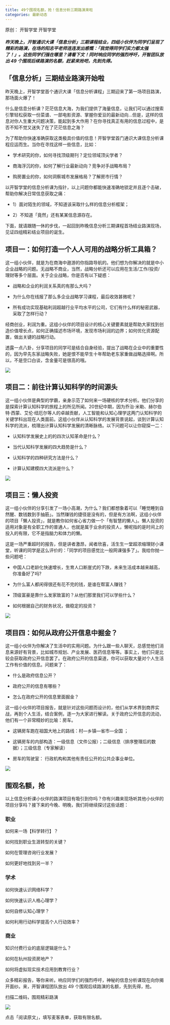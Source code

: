 ```yaml
---
title: 49个围观名额，抢！信息分析三期路演来啦
categories: 最新动态
---
```


原创： 开智学堂  开智学堂 

##### 昨天晚上，开智通识大课「信息分析」三期课程结业，四组小伙伴为同学们呈现了精彩的路演，在场的阳志平老师连连发出感慨：「我觉得同学们实力都太强了！」。这些同学们强在哪里？请看下文！同时响应同学的强烈呼吁，开智团队放出 49 个围观后续路演的名额，赶紧来抢吧，先到先得。

## 「信息分析」三期结业路演开始啦

昨天晚上，开智学堂首个通识大课「信息分析课程」三期迎来了第一场项目路演，那场面火爆了！

什么是信息分析课？茫茫信息大海，为我们提供了海量信息，让我们可以通过搜索引擎轻松获取一份菜谱、一部电影资源、掌握你爱豆的最新动向…但是，这样的信息对你人生重大问题决策，能起到多大作用？在你寻找真正有用的信息过程中，是否不知不觉又迷失了在了茫茫信息之海？

为了帮助你快速准确获取这类极具价值的信息！开智学堂首门通识大课信息分析课程应运而生。当你在寻找这样一些信息，比如：

- 学术研究的你，如何寻找顶级期刊？定位领域顶尖学者？

- 商海浮沉的你，如何了解行业最新动向？竞争对手战略布局？

- 购房置业的你，如何洞察城市发展格局？了解房市行情？

以开智学堂的信息分析课为指针，以上问题你都能快速准确地锁定并且逐个击破，帮助你解决日常信息获取之痛：

- 1）面对陌生的领域，不知道该采取什么样的信息分析框架；

- 2）不知道「竟然」还有某某信息源存在。

下面，就请跟随一休的步伐，一起回到昨晚信息分析三期课程首场结业路演现场，见证四组精彩结业项目的诞生。

## 项目一：如何打造一个人人可用的战略分析工具箱？

这一组小伙伴，就是为在商海中遨游的你指路导航的。他们想为你解决的就是中小企业战略的问题。无战略不商业，当然，战略分析还可以应用在生活/工作/投资/理财等多个层面。关于企业战略，你是否有以下疑惑：

- 战略和企业的利润关系真的有那么大吗？

- 为什么你在线报了那么多企业战略学习课程，最后收效甚微呢？

- 所有成功实现基础利润超越行业平均水平的公司，它们有什么样的秘密武器，采取了怎样行动？

经商创业，利润为重。这组小伙伴的项目设计的核心关键要素就是帮助大家找到创造价值增长点，如何正确描述市场环境，发现市场利润的边界；如何优化资源配置，做出关键的战略行动。

透露一点八卦，分享项目的同学可是结合自身经验，提出了战略在企业中的重要性的，因为早先东家战略失败，她是恨不能早生十年帮助老东家重做战略选择啊。所以，不是空口白谈，含金量可是很高的哦。

![](https://ws2.sinaimg.cn/large/006tNc79gy1fzfb9l5esij30wm0igq55.jpg)

## 项目二：前往计算认知科学的时间源头

这一组小伙伴是典型的学霸，亲身示范了如何来一场硬核的学术分析。他们分享的是探索计算认知科学的旅程上的所见所闻。20世纪中期，因为乔治·米勒、赫尔伯特·西蒙、艾伦·纽厄尔等人的卓越贡献，人工智能和认知心理学这两门认知科学的关键学科出现在人类面前。这组小伙伴从认知科学的发展背景说起，谈到计算认知科学的流派，梳理出计算认知科学发展的清晰脉络。以下问题可以让你窥探一二：

- 认知科学发展史上的的四次认知革命是什么？

- 当代认知科学发展的四大趋势是什么？

- 认知科学的四种研究方法是什么？

- 计算认知建模四大流派是什么？

![](https://ws1.sinaimg.cn/large/006tNc79gy1fzfba1vxf9j30r00f1wgj.jpg)

## 项目三：懒人投资

这一组小伙伴的分享引发了一场小高潮，为什么？我们都想象着可以「睡觉睡到自然醒、数钱数到手抽筋」。当然赚钱的捷径是没有的，但是有方法啊，这组小伙伴的项目「懒人投资」，就是教你如何省心省力做一个「有智慧的懒人」。懒人投资的适用对象是有全职工作的普通人，也就是属于业余的投资人，懒呢指的是时间上的投入的有限，它不是指脑力和体力的懒。

这是一场严重超时的报告，但是讲者激昂，闻者欣喜，活生生一堂超浓缩理财小课堂，听课的同学是这么评价的：「同学的项目感觉比一般网课强多了」。我给你抛一些问题吧：

- 中国人口老龄化快速增长，生育人口断崖式的下跌，未来生活成本越来越高，你准备好了吗?

- 为什么富人都闲得很还有花不完的钱，是谁在帮富人赚钱？

- 顶级富豪是靠什么发家致富的？从他们那里我们可以学些什么？

- 如何根据自己的财务状况，做稳定的投资？

![](https://ws1.sinaimg.cn/large/006tNc79gy1fzfbahojtjj30p70dkjue.jpg)

## 项目四：如何从政府公开信息中掘金？

这一组小伙伴为你解决了生活中的实用问题。为什么跟一些人聊天，总感觉他们消息来源好有背景，比如城市规划、产业发展、医药信息等等。事实上，他们只是比较会获取政府公开信息罢了。在政府公开的信息渠道，你可以获取大量对个人生活工作有价值的信息。问题来了：

- 什么是政府信息公开？

- 政府公开的信息有哪些？

- 怎么在政府公开的信息里面掘金？

这一组小伙伴的项目报告，就是针对这些问题而设计的，他们从学术界到商界实战，再到个人生活，结合案例，逐一为大家进行解读。关于政府公开信息的流动，他们有一个非常精妙的比喻：房车。

- 这辆房车跑在祖国大地上的路线：村—乡镇—省市—全国 ；

- 这辆房车的内部构造：一级信息（文件公报）；二级信息（排序整理后的数据）；三级信息（专家解读）

- 房车的驾驶室： 行政机构和其他有责任公开的公共企事业单位。

![](https://ws4.sinaimg.cn/large/006tNc79gy1fzfbayiojqj30pg0cc753.jpg)

## 围观名额，抢

以上信息分析课小伙伴的路演项目有吸引到你吗？你有兴趣来现场听其他小伙伴的项目分享吗？接下来的今晚、明晚，我们将继续探讨这些话题：

### 职业

如何来一场【科学转行】？

如何找到职业生涯转型的关键？

如何在管理咨询行业发展？

如何更好地找到另一半？

### 学术

如何快速认识网络科学？

如何快速认识人格心理学？

如何自修认知心理学？

如何利用行动科学提高个人行动效率？

### 商业

知识付费行业的底层逻辑是什么？

如何在杭州投资房地产？

如何将虚拟现实技术应用到教育行业？

众多精彩报告，等你来听。响应同学们的强烈呼吁，神秘的信息分析课现在向你揭开面纱。来，开智课程团队放出 49 个围观后续路演的名额，先到先得，抢。

扫描二维码，围观精彩路演

![](https://ws4.sinaimg.cn/large/006tNc79gy1fzfbbfn9nej30dw0dw0sw.jpg)

点击「阅读原文」，填写麦客表单，获取有限名额。
